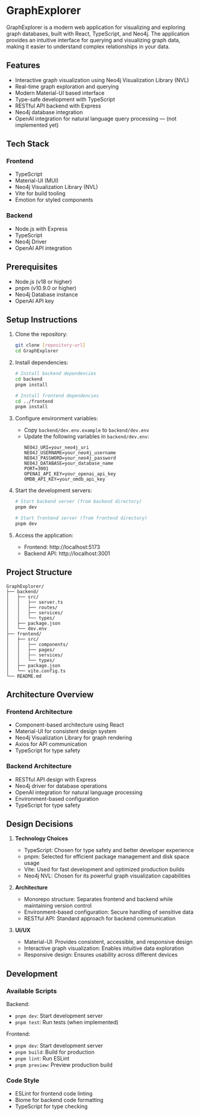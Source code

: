 # GraphExplorer

GraphExplorer is a modern web application for visualizing and exploring graph databases, built with React, TypeScript, and Neo4j. The application provides an intuitive interface for querying and visualizing graph data, making it easier to understand complex relationships in your data.

## Features

- Interactive graph visualization using Neo4j Visualization Library (NVL)
- Real-time graph exploration and querying
- Modern Material-UI based interface
- Type-safe development with TypeScript
- RESTful API backend with Express
- Neo4j database integration
- OpenAI integration for natural language query processing — (not implemented yet)

## Tech Stack

### Frontend
- TypeScript
- Material-UI (MUI)
- Neo4j Visualization Library (NVL)
- Vite for build tooling
- Emotion for styled components

### Backend
- Node.js with Express
- TypeScript
- Neo4j Driver
- OpenAI API integration 

## Prerequisites

- Node.js (v18 or higher)
- pnpm (v10.9.0 or higher)
- Neo4j Database instance
- OpenAI API key

## Setup Instructions

1. Clone the repository:
   ```bash
   git clone [repository-url]
   cd GraphExplorer
   ```

2. Install dependencies:
   ```bash
   # Install backend dependencies
   cd backend
   pnpm install

   # Install frontend dependencies
   cd ../frontend
   pnpm install
   ```

3. Configure environment variables:
   - Copy `backend/dev.env.example` to `backend/dev.env`
   - Update the following variables in `backend/dev.env`:
     ```
     NEO4J_URI=your_neo4j_uri
     NEO4J_USERNAME=your_neo4j_username
     NEO4J_PASSWORD=your_neo4j_password
     NEO4J_DATABASE=your_database_name
     PORT=3001
     OPENAI_API_KEY=your_openai_api_key
     OMDB_API_KEY=your_omdb_api_key
     ```

4. Start the development servers:
   ```bash
   # Start backend server (from backend directory)
   pnpm dev

   # Start frontend server (from frontend directory)
   pnpm dev
   ```

5. Access the application:
   - Frontend: http://localhost:5173
   - Backend API: http://localhost:3001

## Project Structure

```
GraphExplorer/
├── backend/
│   ├── src/
│   │   ├── server.ts
│   │   ├── routes/
│   │   ├── services/
│   │   └── types/
│   ├── package.json
│   └── dev.env
├── frontend/
│   ├── src/
│   │   ├── components/
│   │   ├── pages/
│   │   ├── services/
│   │   └── types/
│   ├── package.json
│   └── vite.config.ts
└── README.md
```

## Architecture Overview

### Frontend Architecture
- Component-based architecture using React
- Material-UI for consistent design system
- Neo4j Visualization Library for graph rendering
- Axios for API communication
- TypeScript for type safety

### Backend Architecture
- RESTful API design with Express
- Neo4j driver for database operations
- OpenAI integration for natural language processing
- Environment-based configuration
- TypeScript for type safety

## Design Decisions

1. **Technology Choices**
   - TypeScript: Chosen for type safety and better developer experience
   - pnpm: Selected for efficient package management and disk space usage
   - Vite: Used for fast development and optimized production builds
   - Neo4j NVL: Chosen for its powerful graph visualization capabilities

2. **Architecture**
   - Monorepo structure: Separates frontend and backend while maintaining version control
   - Environment-based configuration: Secure handling of sensitive data
   - RESTful API: Standard approach for backend communication

3. **UI/UX**
   - Material-UI: Provides consistent, accessible, and responsive design
   - Interactive graph visualization: Enables intuitive data exploration
   - Responsive design: Ensures usability across different devices

## Development

### Available Scripts

Backend:
- `pnpm dev`: Start development server
- `pnpm test`: Run tests (when implemented)

Frontend:
- `pnpm dev`: Start development server
- `pnpm build`: Build for production
- `pnpm lint`: Run ESLint
- `pnpm preview`: Preview production build

### Code Style
- ESLint for frontend code linting
- Biome for backend code formatting
- TypeScript for type checking

